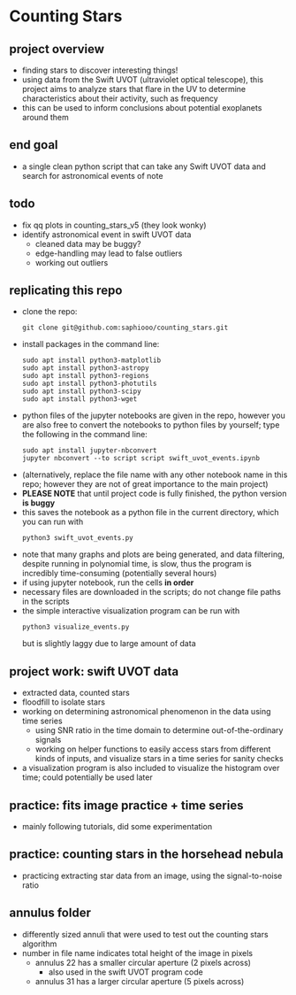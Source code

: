 # Counting Stars

## project overview
- finding stars to discover interesting things!
- using data from the Swift UVOT (ultraviolet optical telescope), this project aims to analyze stars that flare in the UV to determine characteristics about their activity, such as frequency
- this can be used to inform conclusions about potential exoplanets around them

## end goal
- a single clean python script that can take any Swift UVOT data and search for astronomical events of note

## todo
- fix qq plots in counting_stars_v5 (they look wonky)
- identify astronomical event in swift UVOT data
  - cleaned data may be buggy?
  - edge-handling may lead to false outliers
  - working out outliers

## replicating this repo
- clone the repo:
  ```
  git clone git@github.com:saphiooo/counting_stars.git
  ```
- install packages in the command line:
  ```
  sudo apt install python3-matplotlib 
  sudo apt install python3-astropy
  sudo apt install python3-regions
  sudo apt install python3-photutils
  sudo apt install python3-scipy
  sudo apt install python3-wget
  ```
- python files of the jupyter notebooks are given in the repo, however
you are also free to convert the notebooks to python files by yourself; type
the following in the command line:
  ```
  sudo apt install jupyter-nbconvert
  jupyter nbconvert --to script script swift_uvot_events.ipynb
  ```
- (alternatively, replace the file name with any other notebook name in this repo; however they are not of great importance to the main project)
- **PLEASE NOTE** that until project code is fully finished, the python version **is buggy**
- this saves the notebook as a python file in the current directory, which you can run with
  ```
  python3 swift_uvot_events.py
  ```
- note that many graphs and plots are being generated, and data filtering, despite running in polynomial time, is slow, thus the program is incredibly time-consuming (potentially several hours) 
- if using jupyter notebook, run the cells **in order** 
- necessary files are downloaded in the scripts; do not change file paths in the scripts
- the simple interactive visualization program can be run with
  ```
  python3 visualize_events.py
  ```
  but is slightly laggy due to large amount of data

## project work: swift UVOT data
- extracted data, counted stars
- floodfill to isolate stars
- working on determining astronomical phenomenon in the data using time series
  - using SNR ratio in the time domain to determine out-of-the-ordinary signals
  - working on helper functions to easily access stars from different kinds of
  inputs, and visualize stars in a time series for sanity checks
- a visualization program is also included to visualize the histogram over time; could potentially be used later

## practice: fits image practice + time series
- mainly following tutorials, did some experimentation

## practice: counting stars in the horsehead nebula
- practicing extracting star data from an image, using the signal-to-noise
ratio

## annulus folder
- differently sized annuli that were used to test out the counting stars algorithm
- number in file name indicates total height of the image in pixels
  - annulus 22 has a smaller circular aperture (2 pixels across)
    - also used in the swift UVOT program code
  - annulus 31 has a larger circular aperture (5 pixels across)
  
